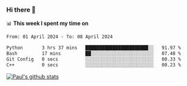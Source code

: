 ### Hi there 👋

📊 **This week I spent my time on**
<!--START_SECTION:waka-->

```txt
From: 01 April 2024 - To: 08 April 2024

Python       3 hrs 37 mins   ███████████████████████░░   91.97 %
Bash         17 mins         ██░░░░░░░░░░░░░░░░░░░░░░░   07.48 %
Git Config   0 secs          ░░░░░░░░░░░░░░░░░░░░░░░░░   00.33 %
C++          0 secs          ░░░░░░░░░░░░░░░░░░░░░░░░░   00.23 %
```

<!--END_SECTION:waka-->


[![Paul's github stats](https://github-readme-stats.vercel.app/api?username=mickeyouyou&theme=dracula&show_icons=true)](https://github.com/anuraghazra/github-readme-stats)
